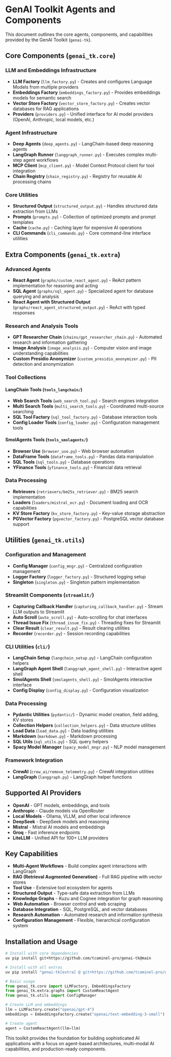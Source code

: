 # GenAI Toolkit Agents and Components

This document outlines the core agents, components, and capabilities provided by the GenAI Toolkit (`genai-tk`).

## Core Components (`genai_tk.core`)

### LLM and Embeddings Infrastructure
- **LLM Factory** (`llm_factory.py`) - Creates and configures Language Models from multiple providers
- **Embeddings Factory** (`embeddings_factory.py`) - Provides embeddings models for semantic search
- **Vector Store Factory** (`vector_store_factory.py`) - Creates vector databases for RAG applications
- **Providers** (`providers.py`) - Unified interface for AI model providers (OpenAI, Anthropic, local models, etc.)

### Agent Infrastructure
- **Deep Agents** (`deep_agents.py`) - LangChain-based deep reasoning agents
- **LangGraph Runner** (`langgraph_runner.py`) - Executes complex multi-step agent workflows
- **MCP Client** (`mcp_client.py`) - Model Context Protocol client for tool integration
- **Chain Registry** (`chain_registry.py`) - Registry for reusable AI processing chains

### Core Utilities
- **Structured Output** (`structured_output.py`) - Handles structured data extraction from LLMs
- **Prompts** (`prompts.py`) - Collection of optimized prompts and prompt templates
- **Cache** (`cache.py`) - Caching layer for expensive AI operations
- **CLI Commands** (`cli_commands.py`) - Core command-line interface utilities

## Extra Components (`genai_tk.extra`)

### Advanced Agents
- **React Agent** (`graphs/custom_react_agent.py`) - ReAct pattern implementation for reasoning and acting
- **SQL Agent** (`graphs/sql_agent.py`) - Specialized agent for database querying and analysis  
- **React Agent with Structured Output** (`graphs/react_agent_structured_output.py`) - ReAct with typed responses

### Research and Analysis Tools
- **GPT Researcher Chain** (`chains/gpt_researcher_chain.py`) - Automated research and information gathering
- **Image Analysis** (`image_analysis.py`) - Computer vision and image understanding capabilities
- **Custom Presidio Anonymizer** (`custom_presidio_anonymizer.py`) - PII detection and anonymization

### Tool Collections

#### LangChain Tools (`tools_langchain/`)
- **Web Search Tools** (`web_search_tool.py`) - Search engines integration
- **Multi Search Tools** (`multi_search_tools.py`) - Coordinated multi-source searching
- **SQL Tool Factory** (`sql_tool_factory.py`) - Database interaction tools
- **Config Loader Tools** (`config_loader.py`) - Configuration management tools

#### SmolAgents Tools (`tools_smolagents/`)
- **Browser Use** (`browser_use.py`) - Web browser automation
- **DataFrame Tools** (`dataframe_tools.py`) - Pandas data manipulation
- **SQL Tools** (`sql_tools.py`) - Database operations  
- **YFinance Tools** (`yfinance_tools.py`) - Financial data retrieval

### Data Processing
- **Retrievers** (`retrievers/bm25s_retriever.py`) - BM25 search implementation
- **Loaders** (`loaders/mistral_ocr.py`) - Document loading and OCR capabilities
- **KV Store Factory** (`kv_store_factory.py`) - Key-value storage abstraction
- **PGVector Factory** (`pgvector_factory.py`) - PostgreSQL vector database support

## Utilities (`genai_tk.utils`)

### Configuration and Management
- **Config Manager** (`config_mngr.py`) - Centralized configuration management
- **Logger Factory** (`logger_factory.py`) - Structured logging setup
- **Singleton** (`singleton.py`) - Singleton pattern implementation

### Streamlit Components (`streamlit/`)
- **Capturing Callback Handler** (`capturing_callback_handler.py`) - Stream LLM outputs to Streamlit
- **Auto Scroll** (`auto_scroll.py`) - Auto-scrolling for chat interfaces
- **Thread Issue Fix** (`thread_issue_fix.py`) - Threading fixes for Streamlit
- **Clear Result** (`clear_result.py`) - Result clearing utilities
- **Recorder** (`recorder.py`) - Session recording capabilities

### CLI Utilities (`cli/`)
- **LangChain Setup** (`langchain_setup.py`) - LangChain configuration helpers
- **LangGraph Agent Shell** (`langgraph_agent_shell.py`) - Interactive agent shell
- **SmolAgents Shell** (`smolagents_shell.py`) - SmolAgents interactive interface
- **Config Display** (`config_display.py`) - Configuration visualization

### Data Processing
- **Pydantic Utilities** (`pydantic/`) - Dynamic model creation, field adding, KV stores
- **Collection Helpers** (`collection_helpers.py`) - Data structure utilities  
- **Load Data** (`load_data.py`) - Data loading utilities
- **Markdown** (`markdown.py`) - Markdown processing
- **SQL Utils** (`sql_utils.py`) - SQL query helpers
- **Spacy Model Manager** (`spacy_model_mngr.py`) - NLP model management

### Framework Integration
- **CrewAI** (`crew_ai/remove_telemetry.py`) - CrewAI integration utilities
- **LangGraph** (`langgraph.py`) - LangGraph helper functions

## Supported AI Providers

- **OpenAI** - GPT models, embeddings, and tools
- **Anthropic** - Claude models via OpenRouter  
- **Local Models** - Ollama, VLLM, and other local inference
- **DeepSeek** - DeepSeek models and reasoning
- **Mistral** - Mistral AI models and embeddings
- **Groq** - Fast inference endpoints
- **LiteLLM** - Unified API for 100+ LLM providers

## Key Capabilities

- **Multi-Agent Workflows** - Build complex agent interactions with LangGraph
- **RAG (Retrieval Augmented Generation)** - Full RAG pipeline with vector stores
- **Tool Use** - Extensive tool ecosystem for agents
- **Structured Output** - Type-safe data extraction from LLMs  
- **Knowledge Graphs** - Kuzu and Cognee integration for graph reasoning
- **Web Automation** - Browser control and web scraping
- **Database Integration** - SQL, PostgreSQL, and vector databases
- **Research Automation** - Automated research and information synthesis
- **Configuration Management** - Flexible, hierarchical configuration system

## Installation and Usage

```bash
# Install with core dependencies
uv pip install git+https://github.com/tcaminel-pro/genai-tk@main

# Install with all extras
uv pip install "genai-tk[extra] @ git+https://github.com/tcaminel-pro/genai-tk@main"
```

```python
# Basic usage
from genai_tk.core import LLMFactory, EmbeddingsFactory
from genai_tk.extra.graphs import CustomReactAgent
from genai_tk.utils import ConfigManager

# Create LLM and embeddings
llm = LLMFactory.create("openai/gpt-4")
embeddings = EmbeddingsFactory.create("openai/text-embedding-3-small")

# Create agent
agent = CustomReactAgent(llm=llm)
```

This toolkit provides the foundation for building sophisticated AI applications with a focus on agent-based architectures, multi-modal AI capabilities, and production-ready components.